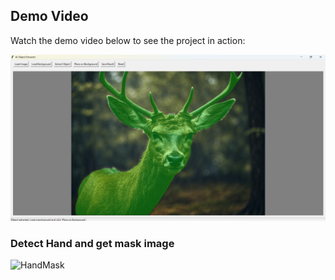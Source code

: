 ## Demo Video
Watch the demo video below to see the project in action:

[![Demo Video](https://github.com/JasmeetSinghO7/Detection/blob/main/Screenshot%202025-03-06%20174555.png)](https://www.youtube.com/watch?v=Zi1jxhkDgtQ)


### Detect Hand and get mask image

![HandMask](https://github.com/user-attachments/assets/4da5246f-d2da-4d57-8b4f-7f635d2a00a4)
